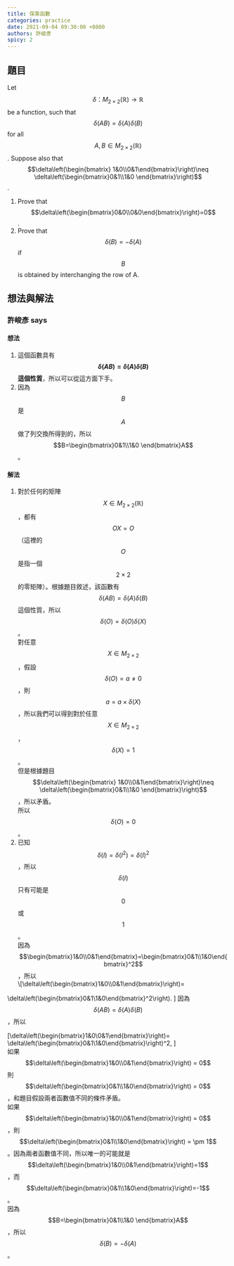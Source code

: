 ```yaml
---
title: 保乘函數
categories: practice
date: 2021-09-04 09:30:00 +0800
authors: 許峻彥
spicy: 2
---
```


## 題目

Let $$\delta ：M_{2\times2}(\mathbb{R})\rightarrow \mathbb{R}$$ be a function, such that $$\delta(AB)=\delta(A)\delta(B)$$ for all $$A,B\in M_{2\times2}(\mathbb{R})$$. Suppose also that $$\delta\left(\begin{bmatrix} 1&0\\0&1\end{bmatrix}\right)\neq \delta\left(\begin{bmatrix}0&1\\1&0 \end{bmatrix}\right)$$.
1. Prove that $$\delta\left(\begin{bmatrix}0&0\\0&0\end{bmatrix}\right)=0$$.
2. Prove that $$\delta(B)=-\delta(A)$$ if $$B$$ is obtained by interchanging the row of A.

## 想法與解法

### 許峻彥 says

#### 想法

1. 這個函數具有 **$$\delta(AB)=\delta(A)\delta(B)$$ 這個性質**，所以可以從這方面下手。
2. 因為 $$B$$ 是 $$A$$ 做了列交換所得到的，所以 $$B=\begin{bmatrix}0&1\\1&0 \end{bmatrix}A$$。

#### 解法

1. 對於任何的矩陣 $$X\in M_{2\times2}(\mathbb{R})$$，都有 $$OX = O$$（這裡的 $$O$$ 是指一個 $$2\times2$$ 的零矩陣）。根據題目敘述，該函數有 $$\delta(AB)=\delta(A)\delta(B)$$ 這個性質，所以 $$\delta(O)=\delta(O)\delta(X)$$。  
對任意 $$X\in M_{2\times2}$$，假設 $$\delta(O) =a\neq 0$$，則 $$a = a\times \delta(X)$$，所以我們可以得到對於任意 $$X\in M_{2\times2}$$，$$\delta(X)=1$$。  
但是根據題目 $$\delta\left(\begin{bmatrix} 1&0\\0&1\end{bmatrix}\right)\neq \delta\left(\begin{bmatrix}0&1\\1&0 \end{bmatrix}\right)$$，所以矛盾。  
所以 $$\delta(O) = 0$$。  
2. 已知 $$\delta(I)=\delta(I^2)=\delta(I)^2$$，所以 $$\delta(I)$$ 只有可能是 $$0$$ 或 $$1$$。  
因為 $$\begin{bmatrix}1&0\\0&1\end{bmatrix}=\begin{bmatrix}0&1\\1&0\end{bmatrix}^2$$，所以
    <div>\[\delta\left(\begin{bmatrix}1&0\\0&1\end{bmatrix}\right)=
\delta\left(\begin{bmatrix}0&1\\1&0\end{bmatrix}^2\right).
\]</div>
因為 $$\delta(AB)=\delta(A)\delta(B)$$，所以
    <div>\[\delta\left(\begin{bmatrix}1&0\\0&1\end{bmatrix}\right)=
\delta\left(\begin{bmatrix}0&1\\1&0\end{bmatrix}\right)^2, 
\]</div>
如果 $$\delta\left(\begin{bmatrix}1&0\\0&1\end{bmatrix}\right) = 0$$ 則 $$\delta\left(\begin{bmatrix}0&1\\1&0\end{bmatrix}\right) = 0$$，和題目假設兩者函數值不同的條件矛盾。  
如果 $$\delta\left(\begin{bmatrix}1&0\\0&1\end{bmatrix}\right) = 0$$，則 $$\delta\left(\begin{bmatrix}0&1\\1&0\end{bmatrix}\right) = \pm 1$$。因為兩者函數值不同，所以唯一的可能就是 $$\delta\left(\begin{bmatrix}1&0\\0&1\end{bmatrix}\right)=1$$，而 $$\delta\left(\begin{bmatrix}0&1\\1&0\end{bmatrix}\right)=-1$$。  
因為 $$B=\begin{bmatrix}0&1\\1&0 \end{bmatrix}A$$，所以 $$\delta(B)=-\delta(A)$$。


